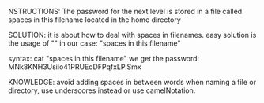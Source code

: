 NSTRUCTIONS:
The password for the next level is stored in a file called spaces in this filename located in the home directory

SOLUTION:
it is about how to deal with spaces in filenames. easy solution is the usage of ""
in our case: "spaces in this filename"

syntax: 
cat "spaces in this filename"
we get the password:
MNk8KNH3Usiio41PRUEoDFPqfxLPlSmx

KNOWLEDGE:
avoid adding spaces in between words when naming a file or directory, use underscores instead or use camelNotation.
